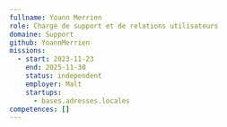 ```yaml
---
fullname: Yoann Merrien
role: Chargé de support et de relations utilisateurs
domaine: Support
github: YoannMerrien
missions:
  - start: 2023-11-23
    end: 2025-11-30
    status: independent
    employer: Malt
    startups:
      - bases.adresses.locales
competences: []
---
```

